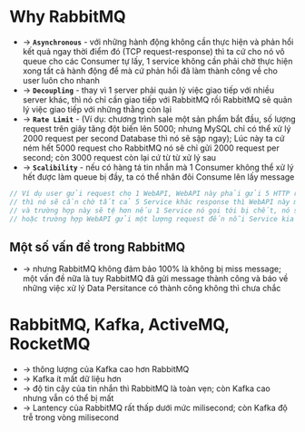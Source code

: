 
# Why RabbitMQ
* -> **`Asynchronous`** - với những hành động không cần thực hiện và phản hổi kết quả ngay thời điểm đó (TCP request-response) thì ta cứ cho nó vô queue cho các Consumer tự lấy, 1 service không cần phải chờ thực hiện xong tất cả hành động để mà cứ phản hổi đã làm thành công về cho user luôn cho nhanh
* -> **`Decoupling`** - thay vì 1 server phải quản lý việc giao tiếp với nhiều server khác, thì nó chỉ cần giao tiếp với RabbitMQ rồi RabbitMQ sẽ quản lý việc giao tiếp với những thằng còn lại
* -> **`Rate Limit`** - (Ví dụ: chương trình sale một sản phẩm bắt đầu, số lượng request trên giây tăng đột biến lên 5000; nhưng MySQL chỉ có thể xử lý 2000 request per second Database thì nó sẽ sập ngay); Lúc này ta cứ ném hết 5000 request cho RabbitMQ nó sẽ chỉ gửi 2000 request per second; còn 3000 request còn lại cứ từ từ xử lý sau
* -> **`Scalibility`** - nếu có hàng tá tin nhắn mà 1 Consumer không thể xử lý hết được làm queue bị đầy, ta có thể nhân đôi Consume lên lấy message

```cs
// Ví dụ user gửi request cho 1 WebAPI, WebAPI này phải gửi 5 HTTP request đến 5 services khác để hoàn thành business logic
// thì nó sẽ cần chờ tất cả 5 Service khác response thì WebAPI này mới có thể response cho user
// và trường hợp này sẽ tệ hơn nếu 1 Service nó gọi tới bị chết, nó sẽ phải request over and over again và chờ cho Service này ok thì mới phản hồi cho user được
// hoặc trường hợp WebAPI gửi một lượng request đến nỗi Service kia không chịu nổi, nó sẽ làm sập Service
```

## Một số vấn đề trong RabbitMQ 
* -> nhưng RabbitMQ không đảm bảo 100% là không bị miss message; một vấn đề nữa là tuy RabbitMQ đã gửi message thành công và báo về những việc xử lý Data Persitance có thành công không thì chưa chắc

# RabbitMQ, Kafka, ActiveMQ, RocketMQ
* -> thông lượng của Kafka cao hơn RabbitMQ
* -> Kafka ít mất dữ liệu hơn
* -> độ tin cậy của tin nhắn thì RabbitMQ là toàn vẹn; còn Kafka cao nhưng vẫn có thể bị mất
* -> Lantency của RabbitMQ rất thấp dưới mức milisecond; còn Kafka độ trễ trong vòng milisecond 

